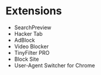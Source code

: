 # Extensions

- SearchPreview
- Hacker Tab
- AdBlock
- Video Blocker
- TinyFilter PRO
- Block Site
- User-Agent Switcher for Chrome
